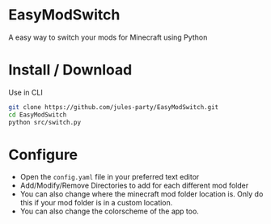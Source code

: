 # EasyModSwitch
A easy way to switch your mods for Minecraft using Python

# Install / Download

Use in CLI 
```bash
git clone https://github.com/jules-party/EasyModSwitch.git
cd EasyModSwitch
python src/switch.py
```

# Configure
* Open the `config.yaml` file in your preferred text editor
* Add/Modify/Remove Directories to add for each different mod folder
* You can also change where the minecraft mod folder location is. Only do this if your mod folder is in a custom location.
* You can also change the colorscheme of the app too.
